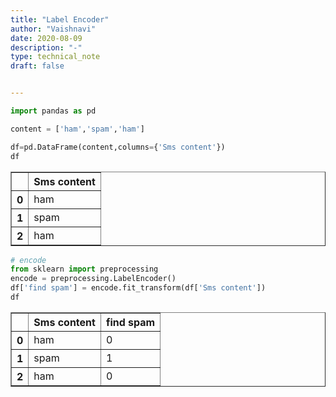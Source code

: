 ```yaml
---
title: "Label Encoder"
author: "Vaishnavi"
date: 2020-08-09
description: "-"
type: technical_note
draft: false


---
```



```python
import pandas as pd
```


```python
content = ['ham','spam','ham']
```


```python
df=pd.DataFrame(content,columns={'Sms content'})
df
```




<div>
<style scoped>
    .dataframe tbody tr th:only-of-type {
        vertical-align: middle;
    }

    .dataframe tbody tr th {
        vertical-align: top;
    }

    .dataframe thead th {
        text-align: right;
    }
</style>
<table border="1" class="dataframe">
  <thead>
    <tr style="text-align: right;">
      <th></th>
      <th>Sms content</th>
    </tr>
  </thead>
  <tbody>
    <tr>
      <th>0</th>
      <td>ham</td>
    </tr>
    <tr>
      <th>1</th>
      <td>spam</td>
    </tr>
    <tr>
      <th>2</th>
      <td>ham</td>
    </tr>
  </tbody>
</table>
</div>




```python
# encode
from sklearn import preprocessing
encode = preprocessing.LabelEncoder()
df['find spam'] = encode.fit_transform(df['Sms content'])
df
```




<div>
<style scoped>
    .dataframe tbody tr th:only-of-type {
        vertical-align: middle;
    }

    .dataframe tbody tr th {
        vertical-align: top;
    }

    .dataframe thead th {
        text-align: right;
    }
</style>
<table border="1" class="dataframe">
  <thead>
    <tr style="text-align: right;">
      <th></th>
      <th>Sms content</th>
      <th>find spam</th>
    </tr>
  </thead>
  <tbody>
    <tr>
      <th>0</th>
      <td>ham</td>
      <td>0</td>
    </tr>
    <tr>
      <th>1</th>
      <td>spam</td>
      <td>1</td>
    </tr>
    <tr>
      <th>2</th>
      <td>ham</td>
      <td>0</td>
    </tr>
  </tbody>
</table>
</div>




```python

```
